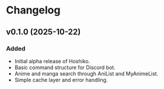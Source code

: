 # Changelog

## v0.1.0 (2025-10-22)

### Added
- Initial alpha release of Hoshiko.
- Basic command structure for Discord bot.
- Anime and manga search through AniList and MyAnimeList.
- Simple cache layer and error handling.
